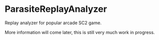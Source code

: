 # ParasiteReplayAnalyzer
Replay analyzer for popular arcade SC2 game.

More information will come later, this is still very much work in progress.

